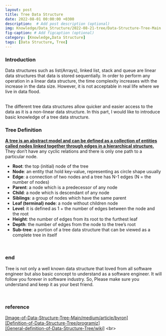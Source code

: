 ```yaml
---
layout: post
title: Tree Data Structure
date: 2022-08-01 00:00:00 +0300
description:  # Add post description (optional)
img: Knowledge/Data_Structure/2022-08-21-tree/Data-Structure-Tree-Main.jpeg
fig-caption: # Add figcaption (optional)
category: [Knowledge,Data Structure]
tags: [Data Structure, Tree]
---
```


### Introduction
Data structures such as list(Arrays), linked list, stack and queue are linear data structures that data is stored sequentially. In order to perform any operation in a linear data structure, the time complexity increases with the increase in the data size. However, it is not acceptable in real life where we live in data flood.

<br>
The different tree data structures allow quicker and easier access to the data as it is a non-linear data structure. In this part, I would like to introduce basic knowledge of a tree data structure.
<br>

### Tree Definition
**<ins>A tree is an abstract model and can be defined as a collection of entities called nodes linked together through edges in a hierarchical structure.</ins>** They don’t have any cyclic relations and there is only one path to a particular node.
<br>

- **Root**: the top (initial) node of the tree
- **Node**: an entity that hold key-value, representing as circle shape usually
- **Edge**: a connection of two nodes and a tree has N-1 edges (N = the number of nodes)
- **Parent**: a node which is a predecessor of any node
- **Child**: a node which is descendant of any node
- **Siblings**: a group of nodes which have the same parent
- **Leaf (terminal) node**: a node without children node
- **Level**: it is defined as 1 + the number of edges between the node and the root
- **Height**: the number of edges from its root to the furthest leaf
- **Depth**: the number of edges from the node to the tree’s root
- **Sub-tree**: a portion of a tree data structure that can be viewed as a complete tree in itself

<br>

### end
Tree is not only a well known data structure that loved from all software engineer but also basic concept to understand as a software engineer. It will follow you forever in software industry. So, Please make sure you understand and keep it as your best friend.


<br>

### reference
[\[Image-of-Data-Structure-Tree-Main/medium/article/byron\]](https://medium.com/@byron.skoutaris/trees-4af9458252a8) <br>
[\[Definition-of-Data-Structure-Tree/programiz\]](https://www.programiz.com/dsa/trees) <br>
[\[General-definition-of-Data-Structure-Tree/wiki\]](https://en.wikipedia.org/wiki/Tree_(data_structure)) <br>
